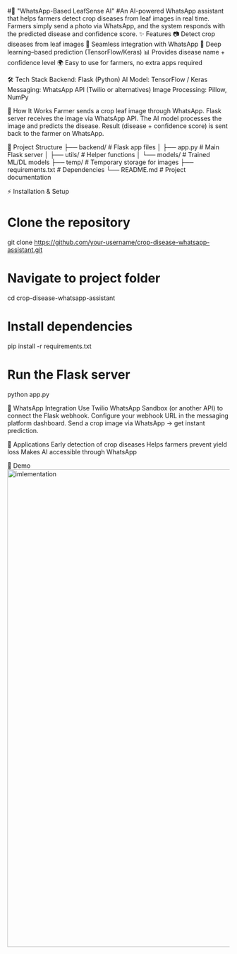 #🌱 "WhatsApp-Based LeafSense AI"
#An AI-powered WhatsApp assistant that helps farmers detect crop diseases from leaf images in real time. Farmers simply send a photo via WhatsApp, and the system responds with the predicted disease and confidence score.
✨ Features
📷 Detect crop diseases from leaf images
💬 Seamless integration with WhatsApp
🤖 Deep learning–based prediction (TensorFlow/Keras)
📊 Provides disease name + confidence level
🌍 Easy to use for farmers, no extra apps required

🛠️ Tech Stack
Backend: Flask (Python)
AI Model: TensorFlow / Keras
Messaging: WhatsApp API (Twilio or alternatives)
Image Processing: Pillow, NumPy

🚀 How It Works
Farmer sends a crop leaf image through WhatsApp.
Flask server receives the image via WhatsApp API.
The AI model processes the image and predicts the disease.
Result (disease + confidence score) is sent back to the farmer on WhatsApp.

📂 Project Structure
├── backend/              # Flask app files
│   ├── app.py            # Main Flask server
│   ├── utils/            # Helper functions
│   └── models/           # Trained ML/DL models
├── temp/                 # Temporary storage for images
├── requirements.txt      # Dependencies
└── README.md             # Project documentation

⚡ Installation & Setup
# Clone the repository
git clone https://github.com/your-username/crop-disease-whatsapp-assistant.git
# Navigate to project folder
cd crop-disease-whatsapp-assistant
# Install dependencies
pip install -r requirements.txt
# Run the Flask server
python app.py

📱 WhatsApp Integration
Use Twilio WhatsApp Sandbox (or another API) to connect the Flask webhook.
Configure your webhook URL in the messaging platform dashboard.
Send a crop image via WhatsApp → get instant prediction.

🎯 Applications
Early detection of crop diseases
Helps farmers prevent yield loss
Makes AI accessible through WhatsApp

📸 Demo
<img width="1375" height="1080" alt="imlementation" src="https://github.com/user-attachments/assets/7c926ca8-385e-4147-b4bc-4f945d2bf4c3" />
